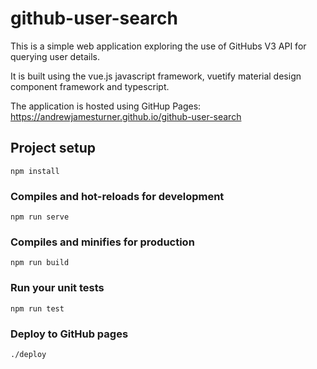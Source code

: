 # github-user-search

This is a simple web application exploring the use of GitHubs V3 API for querying user details. 

It is built using the vue.js javascript framework, vuetify material design component framework and typescript.

The application is hosted using GitHup Pages: https://andrewjamesturner.github.io/github-user-search

## Project setup
```
npm install
```

### Compiles and hot-reloads for development
```
npm run serve
```

### Compiles and minifies for production
```
npm run build
```

### Run your unit tests
```
npm run test
```

### Deploy to GitHub pages
```
./deploy
```
